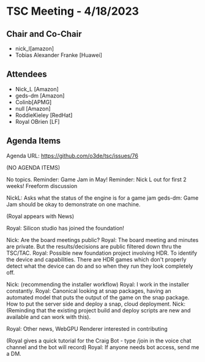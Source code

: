 # TSC Meeting - 4/18/2023

## Chair and Co-Chair
* nick_l[amazon] 
* Tobias Alexander Franke [Huawei]

## Attendees
* Nick_L [Amazon]
* geds-dm [Amazon]
* Colinb[APMG]
* null [Amazon]
* RoddieKieley [RedHat]
* Royal OBrien [LF]

## Agenda Items
Agenda URL:
https://github.com/o3de/tsc/issues/76

(NO AGENDA ITEMS)

No topics.
Reminder: Game Jam in May!
Reminder: Nick L out for first 2 weeks!
Freeform discussion

NickL: Asks what the status of the engine is for a game jam
geds-dm: Game Jam should be okay to demonstrate on one machine.

(Royal appears with News)

Royal: Silicon studio has joined the foundation!

Nick: Are the board meetings public?
Royal: The board meeting and minutes are private.  But the results/decisions are public filtered down thru the TSC/TAC.
Royal: Possible new foundation project involving HDR.  To identify the device and capabilities.  There are HDR games which don't properly detect what the device can do and so when they run they look completely off.

Nick: (recommending the installer workflow)
Royal: I work in the installer constantly.
Royal: Canonical looking at snap packages, having an automated model that puts the output of the game on the snap package.  How to put the server side and deploy a snap, cloud deployment.
Nick:  (Reminding that the existing project build and deploy scripts are new and available and can work with this).

Royal: Other news, WebGPU Renderer interested in contributing

(Royal gives a quick tutorial for the Craig Bot - type /join in the voice chat channel and the bot will record)
Royal: If anyone needs bot access, send me a DM.

